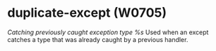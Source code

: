 # duplicate-except (W0705)

*Catching previously caught exception type %s* Used when an except
catches a type that was already caught by a previous handler.
